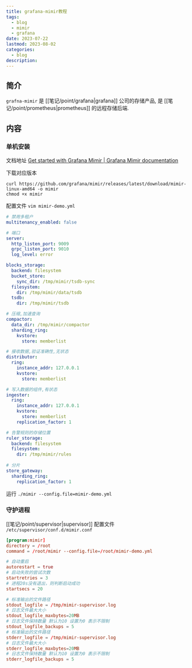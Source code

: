 ```yaml
---
title: grafana-mimir教程
tags:
  - blog
  - mimir
  - grafana
date: 2023-07-22
lastmod: 2023-08-02
categories:
  - blog
description: 
---
```


## 简介

`grafna-mimir` 是 [[笔记/point/grafana|grafana]] 公司的存储产品, 是 [[笔记/point/prometheus|prometheus]] 的远程存储后端.

## 内容

### 单机安装

文档地址 [Get started with Grafana Mimir | Grafana Mimir documentation](https://grafana.com/docs/mimir/latest/get-started/#start-grafana-mimir)

下载对应版本

```shell
curl https://github.com/grafana/mimir/releases/latest/download/mimir-linux-amd64 -o mimir
chmod +x mimir
```

配置文件 `vim mimir-demo.yml`

```yml
# 禁用多租户
multitenancy_enabled: false

# 端口
server:
  http_listen_port: 9009
  grpc_listen_port: 9010
  log_level: error

blocks_storage:
  backend: filesystem
  bucket_store:
    sync_dir: /tmp/mimir/tsdb-sync
  filesystem:
    dir: /tmp/mimir/data/tsdb
  tsdb:
    dir: /tmp/mimir/tsdb

# 压缩,加速查询
compactor:
  data_dir: /tmp/mimir/compactor
  sharding_ring:
    kvstore:
      store: memberlist

# 接收数据,验证准确性,无状态
distributor:
  ring:
    instance_addr: 127.0.0.1
    kvstore:
      store: memberlist

# 写入数据的组件,有状态
ingester:
  ring:
    instance_addr: 127.0.0.1
    kvstore:
      store: memberlist
    replication_factor: 1

# 告警规则的存储位置
ruler_storage:
  backend: filesystem
  filesystem:
    dir: /tmp/mimir/rules
    
# 分片
store_gateway:
  sharding_ring:
    replication_factor: 1
```

运行 `./mimir --config.file=mimir-demo.yml`

### 守护进程

[[笔记/point/supervisor|supervisor]] 配置文件 `/etc/supervisor/conf.d/mimir.conf`

```toml
[program:mimir]
directory = /root
command = /root/mimir --config.file=/root/mimir-demo.yml

# 自动重启
autorestart = true
# 启动失败的尝试次数
startretries = 3
# 进程20s没有退出，则判断启动成功
startsecs = 20

# 标准输出的文件路径
stdout_logfile = /tmp/mimir-supervisor.log
# 日志文件最大大小
stdout_logfile_maxbytes=20MB
# 日志文件保持数量 默认为10 设置为0 表示不限制
stdout_logfile_backups = 5
# 标准输出的文件路径
stderr_logfile = /tmp/mimir-supervisor.log
# 日志文件最大大小
stderr_logfile_maxbytes=20MB
# 日志文件保持数量 默认为10 设置为0 表示不限制
stderr_logfile_backups = 5
```
